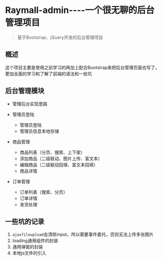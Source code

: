 # Raymall-admin----一个很无聊的后台管理项目
> 基于Bootstrap、jQuery开发的后台管理项目

## 概述
这个项目主要是使用之前学习的再加上配合Bootstrap来把后台管理页面也写了，更加全面的学习和了解了前端的语法和一些坑

## 后台管理模块
- 管理后台实现思路

- 管理员登陆
	- 管理员登陆
	- 管理员信息本地存储
- 商品管理
	- 商品列表（分页、搜索、上下架）
	- 添加商品（二级联动、图片上传、富文本）
	- 编辑商品（二级联动回填、富文本回填）
	- 商品详情
- 订单管理
	-  订单列表（搜索、分页）
	-  订单详情
	-  发货处理
	
## 一些坑的记录
1. `ajaxfileupload`会清除input，所以需要事件委托，否则无法上传多张图片
2. loading通用组件的封装
3. 通用弹窗的封装
4. 本地js文件的引入
